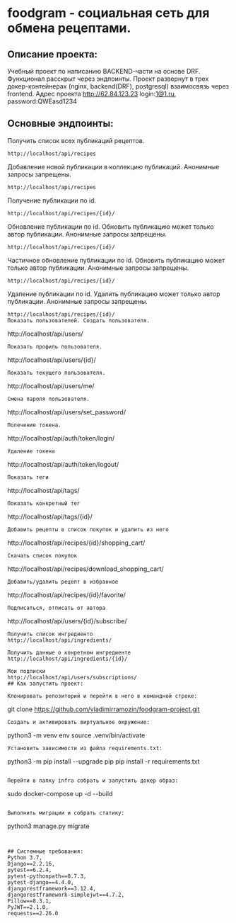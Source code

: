 # foodgram - социальная сеть для обмена рецептами.

## Описание проекта:
Учебный проект по написанию BACKEND-части на основе DRF. Функционал расскрыт через эндпоинты.
Проект развернут в трех докер-контейнерах (nginx, backend(DRF), postgresql) взаимосвязь через frontend.
Адрес проекта http://62.84.123.23 login:1@1.ru, password:QWEasd1234
## Основные эндпоинты:
Получить список всех публикаций рецептов.
```
http://localhost/api/recipes
```
Добавление новой публикации в коллекцию публикаций. Анонимные запросы запрещены.
```
http://localhost/api/recipes
```
Получение публикации по id.
```
http://localhost/api/recipes/{id}/
```

Обновление публикации по id. Обновить публикацию может только автор публикации. Анонимные запросы запрещены.
```
http://localhost/api/recipes/{id}/
```
Частичное обновление публикации по id. Обновить публикацию может только автор публикации. Анонимные запросы запрещены.
```
http://localhost/api/recipes/{id}/
```
Удаление публикации по id. Удалить публикацию может только автор публикации. Анонимные запросы запрещены.
```
http://localhost/api/recipes/{id}/
Показать пользователей. Создать пользователя.
```
http://localhost/api/users/
```
Показать профиль пользователя.
```
http://localhost/api/users/{id}/
```
Показать текущего пользователя.
```
http://localhost/api/users/me/
```
Смена пароля пользователя.
```
http://localhost/api/users/set_password/
```
Полечение токена.
```
http://localhost/api/auth/token/login/
```
Удаление токена
```
http://localhost/api/auth/token/logout/
```
Показать теги
```
http://localhost/api/tags/
```
Показать конкретный тег
```
http://localhost/api/tags/{id}/
```
Добавить рецепты в список покупок и удалить из него
```
http://localhost/api/recipes/{id}/shopping_cart/
```
Скачать список покупок
```
http://localhost/api/recipes/download_shopping_cart/
```
Добавить/удалить рецепт в избранное
```
http://localhost/api/recipes/{id}/favorite/
```
Подписаться, отписать от автора
```
http://localhost/api/users/{id}/subscribe/
```
Получить список ингредиенто
http://localhost/api/ingredients/

Получить данные о конретном ингредиенте
http://localhost/api/ingredients/{id}/

Мои подписки
http://localhost/api/users/subscriptions/
## Как запустить проект:

Клонировать репозиторий и перейти в него в командной строке:
```
git clone https://github.com/vladimirramozin/foodgram-project.git
```
Cоздать и активировать виртуальное окружение:
```
python3 -m venv env
source .venv/bin/activate
```
Установить зависимости из файла requirements.txt:
```
python3 -m pip install --upgrade pip
pip install -r requirements.txt
```

Перейти в папку infra собрать и запустить докер образ:
```
sudo docker-compose up -d --build
```

Выполнить миграции и собрать статику:
```
python3 manage.py migrate
```


## Системные требования:
Python 3.7,
Django==2.2.16,
pytest==6.2.4,
pytest-pythonpath==0.7.3,
pytest-django==4.4.0,
djangorestframework==3.12.4,
djangorestframework-simplejwt==4.7.2,
Pillow==8.3.1,
PyJWT==2.1.0,
requests==2.26.0
